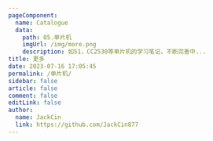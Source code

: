 ```yaml
---
pageComponent:
  name: Catalogue
  data:
    path: 05.单片机
    imgUrl: /img/more.png
    description: 如51，CC2530等单片机的学习笔记，不断完善中...
title: 更多
date: 2023-07-16 17:05:45
permalink: /单片机/
sidebar: false
article: false
comment: false
editLink: false
author:
  name: JackCin
  link: https://github.com/JackCin877
---
```

